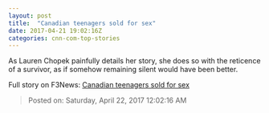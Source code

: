 ```yaml
---
layout: post
title:  "Canadian teenagers sold for sex"
date: 2017-04-21 19:02:16Z
categories: cnn-com-top-stories
---
```


As Lauren Chopek painfully details her story, she does so with the reticence of a survivor, as if somehow remaining silent would have been better.


Full story on F3News: [Canadian teenagers sold for sex](http://www.f3nws.com/n/W3ZFqC)

> Posted on: Saturday, April 22, 2017 12:02:16 AM
